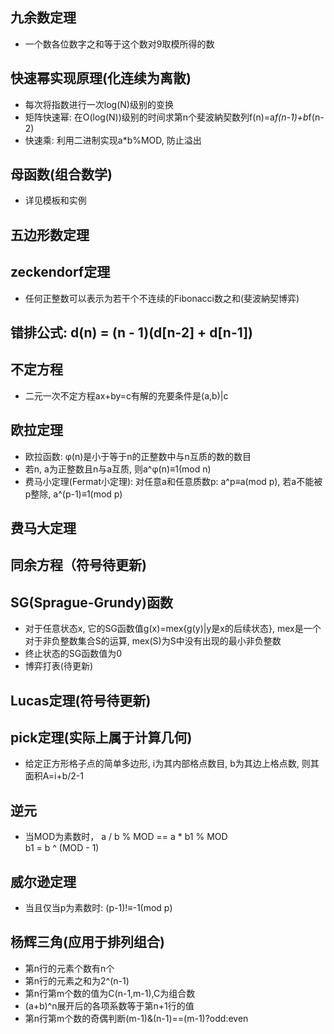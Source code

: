 ## 九余数定理
* 一个数各位数字之和等于这个数对9取模所得的数

## 快速幂实现原理(化连续为离散)
* 每次将指数进行一次log(N)级别的变换
* 矩阵快速幂: 在O(log(N))级别的时间求第n个斐波納契数列f(n)=a*f(n-1)+b*f(n-2)
* 快速乘: 利用二进制实现a*b%MOD, 防止溢出

## 母函数(组合数学)
* 详见模板和实例

## 五边形数定理

## zeckendorf定理
* 任何正整数可以表示为若干个不连续的Fibonacci数之和(斐波納契博弈)

## 错排公式: d(n) = (n - 1)(d[n-2] + d[n-1])

## 不定方程
* 二元一次不定方程ax+by=c有解的充要条件是(a,b)|c

## 欧拉定理
* 欧拉函数: φ(n)是小于等于n的正整数中与n互质的数的数目
* 若n, a为正整数且n与a互质, 则a^φ(n)≡1(mod n)
* 费马小定理(Fermat小定理): 对任意a和任意质数p: a^p≡a(mod p), 若a不能被p整除, a^(p-1)≡1(mod p)

## 费马大定理

## 同余方程（符号待更新)

## SG(Sprague-Grundy)函数
* 对于任意状态x, 它的SG函数值g(x)=mex{g(y)|y是x的后续状态}, mex是一个对于非负整数集合S的运算, mex(S)为S中没有出现的最小非负整数
* 终止状态的SG函数值为0
* 博弈打表(待更新)

## Lucas定理(符号待更新)

## pick定理(实际上属于计算几何)
* 给定正方形格子点的简单多边形, i为其内部格点数目, b为其边上格点数, 则其面积A=i+b/2-1

## 逆元
* 当MOD为素数时， a / b % MOD == a * b1 % MOD <br>  b1 = b ^ (MOD - 1)

## 威尔逊定理
* 当且仅当p为素数时: (p-1)!≡-1(mod p)

## 杨辉三角(应用于排列组合)
* 第n行的元素个数有n个
* 第n行的元素之和为2^(n-1)
* 第n行第m个数的值为C(n-1,m-1),C为组合数
* (a+b)^n展开后的各项系数等于第n+1行的值
* 第n行第m个数的奇偶判断(m-1)&(n-1)==(m-1)?odd:even
